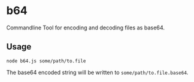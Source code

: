 # b64

Commandline Tool for encoding and decoding files as base64.

## Usage
    node b64.js some/path/to.file
    
The base64 encoded string will be written to `some/path/to.file.base64`.